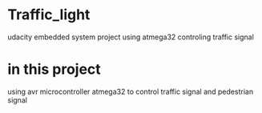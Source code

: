 # Traffic_light
udacity embedded system project using atmega32 controling traffic signal

in this project 
===============

using avr microcontroller atmega32 to control traffic signal and pedestrian signal 
